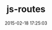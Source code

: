 ---
layout: post
title:  "js-routes"
repo:   "railsware/js-routes"
date:   2015-02-18 17:25:03
gemurl: http://github.com/railsware/js-routes
---